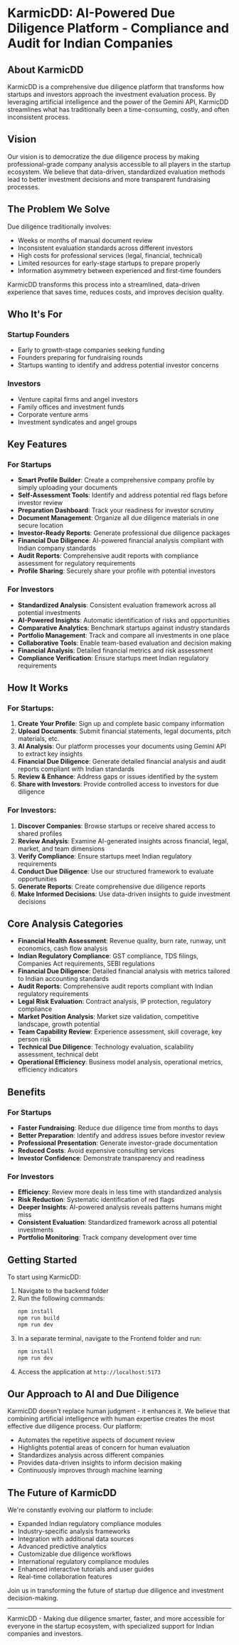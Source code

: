 # KarmicDD: AI-Powered Due Diligence Platform - Compliance and Audit for Indian Companies

## About KarmicDD

KarmicDD is a comprehensive due diligence platform that transforms how startups and investors approach the investment evaluation process. By leveraging artificial intelligence and the power of the Gemini API, KarmicDD streamlines what has traditionally been a time-consuming, costly, and often inconsistent process.

## Vision

Our vision is to democratize the due diligence process by making professional-grade company analysis accessible to all players in the startup ecosystem. We believe that data-driven, standardized evaluation methods lead to better investment decisions and more transparent fundraising processes.

## The Problem We Solve

Due diligence traditionally involves:
- Weeks or months of manual document review
- Inconsistent evaluation standards across different investors
- High costs for professional services (legal, financial, technical)
- Limited resources for early-stage startups to prepare properly
- Information asymmetry between experienced and first-time founders

KarmicDD transforms this process into a streamlined, data-driven experience that saves time, reduces costs, and improves decision quality.

## Who It's For

### Startup Founders
- Early to growth-stage companies seeking funding
- Founders preparing for fundraising rounds
- Startups wanting to identify and address potential investor concerns

### Investors
- Venture capital firms and angel investors
- Family offices and investment funds
- Corporate venture arms
- Investment syndicates and angel groups

## Key Features

### For Startups
- **Smart Profile Builder**: Create a comprehensive company profile by simply uploading your documents
- **Self-Assessment Tools**: Identify and address potential red flags before investor review
- **Preparation Dashboard**: Track your readiness for investor scrutiny
- **Document Management**: Organize all due diligence materials in one secure location
- **Investor-Ready Reports**: Generate professional due diligence packages
- **Financial Due Diligence**: AI-powered financial analysis compliant with Indian company standards
- **Audit Reports**: Comprehensive audit reports with compliance assessment for regulatory requirements
- **Profile Sharing**: Securely share your profile with potential investors

### For Investors
- **Standardized Analysis**: Consistent evaluation framework across all potential investments
- **AI-Powered Insights**: Automatic identification of risks and opportunities
- **Comparative Analytics**: Benchmark startups against industry standards
- **Portfolio Management**: Track and compare all investments in one place
- **Collaborative Tools**: Enable team-based evaluation and decision making
- **Financial Analysis**: Detailed financial metrics and risk assessment
- **Compliance Verification**: Ensure startups meet Indian regulatory requirements

## How It Works

### For Startups:
1. **Create Your Profile**: Sign up and complete basic company information
2. **Upload Documents**: Submit financial statements, legal documents, pitch materials, etc.
3. **AI Analysis**: Our platform processes your documents using Gemini API to extract key insights
4. **Financial Due Diligence**: Generate detailed financial analysis and audit reports compliant with Indian standards
5. **Review & Enhance**: Address gaps or issues identified by the system
6. **Share with Investors**: Provide controlled access to investors for due diligence

### For Investors:
1. **Discover Companies**: Browse startups or receive shared access to shared profiles
2. **Review Analysis**: Examine AI-generated insights across financial, legal, market, and team dimensions
3. **Verify Compliance**: Ensure startups meet Indian regulatory requirements
4. **Conduct Due Diligence**: Use our structured framework to evaluate opportunities
5. **Generate Reports**: Create comprehensive due diligence reports
6. **Make Informed Decisions**: Use data-driven insights to guide investment decisions

## Core Analysis Categories

- **Financial Health Assessment**: Revenue quality, burn rate, runway, unit economics, cash flow analysis
- **Indian Regulatory Compliance**: GST compliance, TDS filings, Companies Act requirements, SEBI regulations
- **Financial Due Diligence**: Detailed financial analysis with metrics tailored to Indian accounting standards
- **Audit Reports**: Comprehensive audit reports compliant with Indian regulatory requirements
- **Legal Risk Evaluation**: Contract analysis, IP protection, regulatory compliance
- **Market Position Analysis**: Market size validation, competitive landscape, growth potential
- **Team Capability Review**: Experience assessment, skill coverage, key person risk
- **Technical Due Diligence**: Technology evaluation, scalability assessment, technical debt
- **Operational Efficiency**: Business model analysis, operational metrics, efficiency indicators

## Benefits

### For Startups
- **Faster Fundraising**: Reduce due diligence time from months to days
- **Better Preparation**: Identify and address issues before investor review
- **Professional Presentation**: Generate investor-grade documentation
- **Reduced Costs**: Avoid expensive consulting services
- **Investor Confidence**: Demonstrate transparency and readiness

### For Investors
- **Efficiency**: Review more deals in less time with standardized analysis
- **Risk Reduction**: Systematic identification of red flags
- **Deeper Insights**: AI-powered analysis reveals patterns humans might miss
- **Consistent Evaluation**: Standardized framework across all potential investments
- **Portfolio Monitoring**: Track company development over time

## Getting Started

To start using KarmicDD:

1. Navigate to the backend folder
2. Run the following commands:
   ```bash
   npm install
   npm run build
   npm run dev
   ```
3. In a separate terminal, navigate to the Frontend folder and run:
   ```bash
   npm install
   npm run dev
   ```
4. Access the application at `http://localhost:5173`

## Our Approach to AI and Due Diligence

KarmicDD doesn't replace human judgment - it enhances it. We believe that combining artificial intelligence with human expertise creates the most effective due diligence process. Our platform:

- Automates the repetitive aspects of document review
- Highlights potential areas of concern for human evaluation
- Standardizes analysis across different companies
- Provides data-driven insights to inform decision making
- Continuously improves through machine learning

## The Future of KarmicDD

We're constantly evolving our platform to include:
- Expanded Indian regulatory compliance modules
- Industry-specific analysis frameworks
- Integration with additional data sources
- Advanced predictive analytics
- Customizable due diligence workflows
- International regulatory compliance modules
- Enhanced interactive tutorials and user guides
- Real-time collaboration features

Join us in transforming the future of startup due diligence and investment decision-making.

---

KarmicDD - Making due diligence smarter, faster, and more accessible for everyone in the startup ecosystem, with specialized support for Indian companies and investors.
